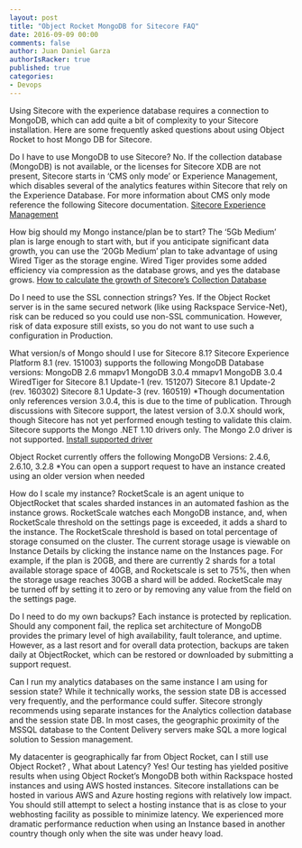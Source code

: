 ```yaml
---
layout: post
title: "Object Rocket MongoDB for Sitecore FAQ"
date: 2016-09-09 00:00
comments: false
author: Juan Daniel Garza
authorIsRacker: true
published: true
categories:
- Devops
---
```


Using Sitecore with the experience database requires a connection to MongoDB, which can add quite a bit of complexity to your Sitecore installation. Here are some frequently asked questions about using Object Rocket to host Mongo DB for Sitecore. 

<!-- more -->

Do I have to use MongoDB to use Sitecore? 
No. If the collection database (MongoDB) is not available, or the licenses for Sitecore XDB are not present, Sitecore starts in ‘CMS only mode’ or Experience Management, which disables several of the analytics features within Sitecore that rely on the Experience Database. For more information about CMS only mode reference the following Sitecore documentation. 
[Sitecore Experience Management](https://doc.sitecore.net/sitecore_experience_platform/setting_up__maintaining/experience_management/configuring/experience_management_compatibility)

How big should my Mongo instance/plan be to start?
The ‘5Gb Medium’ plan is large enough to start with, but if you anticipate significant data growth, you can use the ‘20Gb Medium’ plan to take advantage of using Wired Tiger as the storage engine. Wired Tiger provides some added efficiency via compression as the database grows, and yes the database grows. 
[How to calculate the growth of Sitecore’s Collection Database]() 

Do I need to use the SSL connection strings? 
Yes. If the Object Rocket server is in the same secured network (like using Rackspace Service-Net), risk can be reduced so you could use non-SSL communication. However, risk of data exposure still exists, so you do not want to use such a configuration in Production. 

What version/s of Mongo should I use for Sitecore 8.1?
Sitecore Experience Platform 8.1 (rev. 151003) supports the following MongoDB Database versions:
MongoDB 2.6 mmapv1
MongoDB 3.0.4 mmapv1
MongoDB 3.0.4 WiredTiger
for
Sitecore 8.1 Update-1 (rev. 151207)
Sitecore 8.1 Update-2 (rev. 160302)
Sitecore 8.1 Update-3 (rev. 160519)
*Though documentation only references version 3.0.4, this is due to the time of publication. Through discussions with Sitecore support, the latest version of 3.0.X should work, though Sitecore has not yet performed enough testing to validate this claim. 
Sitecore supports the Mongo .NET 1.10 drivers only. The Mongo 2.0 driver is not supported. 
[Install supported driver](https://www.nuget.org/packages/mongocsharpdriver/1.10.0)

Object Rocket currently offers the following MongoDB Versions:
2.4.6, 2.6.10, 3.2.8
*You can open a support request to have an instance created using an older version when needed

How do I scale my instance?
RocketScale is an agent unique to ObjectRocket that scales sharded instances in an automated fashion as the instance grows. RocketScale watches each MongoDB instance, and, when RocketScale threshold on the settings page is exceeded, it adds a shard to the instance.
The RocketScale threshold is based on total percentage of storage consumed on the cluster. The current storage usage is viewable on Instance Details by clicking the instance name on the Instances page. For example, if the plan is 20GB, and there are currently 2 shards for a total available storage space of 40GB, and Rocketscale is set to 75%, then when the storage usage reaches 30GB a shard will be added.
RocketScale may be turned off by setting it to zero or by removing any value from the field on the settings page.

Do I need to do my own backups?
Each instance is protected by replication. Should any component fail, the replica set architecture of MongoDB provides the primary level of high availability, fault tolerance, and uptime. However, as a last resort and for overall data protection, backups are taken daily at ObjectRocket, which can be restored or downloaded by submitting a support request. 

Can I run my analytics databases on the same instance I am using for session state? 
While it technically works, the session state DB is accessed very frequently, and the performance could suffer. Sitecore strongly recommends using separate instances for the Analytics collection database and the session state DB. In most cases, the geographic proximity of the MSSQL database to the Content Delivery servers make SQL a more logical solution to Session management. 

My datacenter is geographically far from Object Rocket, can I still use Object Rocket? , What about Latency? 
Yes! Our testing has yielded positive results when using Object Rocket’s MongoDB both within Rackspace hosted instances and using AWS hosted instances. Sitecore installations can be hosted in various AWS and Azure hosting regions with relatively low impact. You should still attempt to select a hosting instance that is as close to your webhosting facility as possible to minimize latency. We experienced more dramatic performance reduction when using an Instance based in another country though only when the site was under heavy load. 
